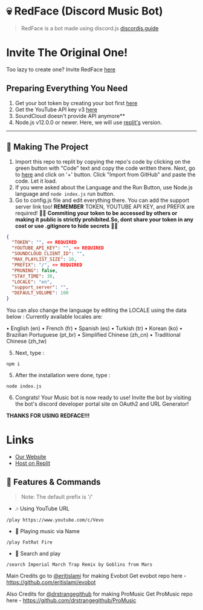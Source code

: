 
# 💀 RedFace (Discord Music Bot)
> RedFace is a bot made using discord.js [discordjs.guide](https://discordjs.guide)

# Invite The Original One!
Too lazy to create one? Invite RedFace [here](https://discord.com/oauth2/authorize?client_id=862344172945408030&permissions=70282305&scope=bot)

## Preparing Everything You Need

1. Get your bot token by creating your bot first [here](https://discord.com/developers/applications)
2. Get the YouTube API key v3 [here](https://console.cloud.google.com/apis/credentials?project=trusty-ether-316813) 
3. SoundCloud doesn't provide API anymore**
4. Node.js v12.0.0 or newer. Here, we will use [replit's](https://replit.com) version. 

---

## 🔎 Making The Project

1. Import this repo to replit by copying the repo's code by clicking on the green button with "Code" text and copy the code written there. Next, go to [here](https://replit.com) and click on '+' button. Click "Import from GitHub" and paste the code. Let it load.
2. If you were asked about the Language and the Run Button, use Node.js language and `node index.js` run button.
3. Go to config.js file and edit everything there. You can add the support server link too! **REMEMBER** TOKEN, YOUTUBE API KEY, and PREFIX are required!
🚨🚨 **Commiting your token to be accessed by others or making it public is strictly prohibited.So, dont share your token in any cost or use .gitignore to hide secrets** 🚨🚨

```json
{
  "TOKEN": "", <= REQUIRED
  "YOUTUBE_API_KEY": "", <= REQUIRED
  "SOUNDCLOUD_CLIENT_ID": "",
  "MAX_PLAYLIST_SIZE": 10,
  "PREFIX": "/", <= REQUIRED
  "PRUNING": false,
  "STAY_TIME": 30,
  "LOCALE": "en",
  "support_server": "",
  "DEFAULT_VOLUME": 100
}
```
You can also change the language by editing the LOCALE using the data below :
Currently available locales are:

• English (en)
• French (fr)
• Spanish (es)
• Turkish (tr)
• Korean (ko)
• Brazilian Portuguese (pt_br)
• Simplified Chinese (zh_cn)
• Traditional Chinese (zh_tw)

5. Next, type :
```
npm i
```

5. After the installation were done, type :
```
node index.js
```
6. Congrats! Your Music bot is now ready to use! Invite the bot by visiting the bot's discord developer portal site on OAuth2 and URL Generator!

**THANKS FOR USING REDFACE!!!**

# Links
- [Our Website](https://sites.google.com/view/atmostfeardevelopersite)
- [Host on Replit](https://replit.com/github/RayZenYTBE/RedFace)


## 📝 Features & Commands

> Note: The default prefix is '/'

* 🎶 Using YouTube URL

`/play https://www.youtube.com/c/Vevo`

* 🔎 Playing music via Name

`/play FatRat Fire`

* 🔎 Search and play

`/search Imperial March Trap Remix by Goblins from Mars`


Main Credits go to [@eritislami](https://github.com/eritislami) for making Evobot
Get evobot repo here - 
https://github.com/eritislami/evobot

Also Credits for [@drstrangegithub](https://github.com/drstrangegithub) for making ProMusic
Get ProMusic repo here -
https://github.com/drstrangegithub/ProMusic 
